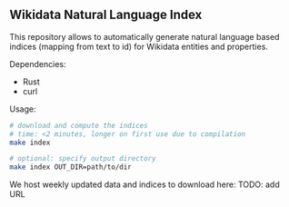 ## Wikidata Natural Language Index

This repository allows to automatically generate
natural language based indices (mapping from text to id) for
Wikidata entities and properties.

Dependencies:
- Rust
- curl

Usage:

```bash
# download and compute the indices
# time: <2 minutes, longer on first use due to compilation
make index

# optional: specify output directory
make index OUT_DIR=path/to/dir
```

We host weekly updated data and indices to download here:
TODO: add URL
